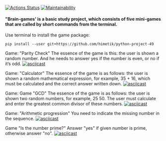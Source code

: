 [![Actions Status](https://github.com/himetik/python-project-49/actions/workflows/hexlet-check.yml/badge.svg)](https://github.com/himetik/python-project-49/actions) [![Maintainability](https://api.codeclimate.com/v1/badges/51c00a674417745f35b0/maintainability)](https://codeclimate.com/github/himetik/python-project-49/maintainability)

#### "Brain-games' is a basic study project, which consists of five mini-games that are called by short commands from the terminal.

Use terminal to install the game package:
```
pip install --user git+https://github.com/himetik/python-project-49
```

Game: "Parity Check"
The essence of the game is this: the user is shown a random number. And he needs to answer yes if the number is even, or no if it’s odd.
[![asciicast](https://asciinema.org/a/661904.svg)](https://asciinema.org/a/661904)

Game: "Calculator"
The essence of the game is as follows: the user is shown a random mathematical expression, for example, 35 + 16, which must be calculated and the correct answer written down.
[![asciicast](https://asciinema.org/a/661907.svg)](https://asciinema.org/a/661907)

Game: Game "GCD"
The essence of the game is as follows: the user is shown two random numbers, for example, 25 50. The user must calculate and enter the greatest common divisor of these numbers.
[![asciicast](https://asciinema.org/a/V01GRHc2whocERZ0dDwlB1JV6.svg)](https://asciinema.org/a/V01GRHc2whocERZ0dDwlB1JV6)

Game: "Arithmetic progression"
You need to indicate the missing number in the sequence.
[![asciicast](https://asciinema.org/a/661912.svg)](https://asciinema.org/a/661912)

Game "Is the number prime?"
Answer "yes" if given number is prime, otherwise answer "no".
[![asciicast](https://asciinema.org/a/661915.svg)](https://asciinema.org/a/661915)
